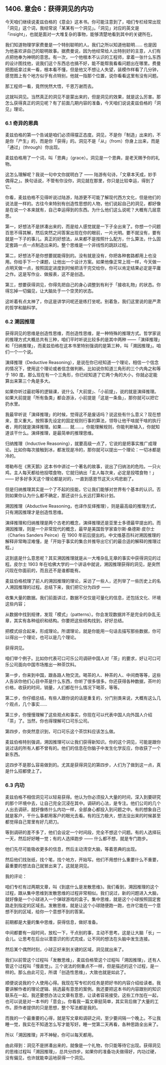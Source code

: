 ## 1406. 意会6：获得洞见的内功

今天咱们继续说麦兹伯格的《意会》这本书。你可能注意到了，咱们专栏经常出现「洞见」这个词，我经常说「某某有一个洞见」。「洞见」对应的英文是「insight」，也就是面对一大堆复杂的事物，能够清楚地看到其中的关键所在。

我们知道物理学家费曼是一个特别聪明的人。我们之所以知道他聪明…… 也是因为他喜欢讲自己的聪明故事。据费曼说，因为他经常给人出特别好的主意，人们有点把他奉为神明的意思。有一次，一个他根本不认识的工程师，拿着一张什么东西的设计图找他，说我们这个东西总也搞不好，能不能帮我看看问题出在哪里。费曼把图纸拿过来一看，根本看不懂，但是他又不想让人失望，装模作样看了几分钟，感觉图上有个地方似乎有点特别，他就一指那个位置，说你看看这里有没有问题。

那工程师一看，竟然恍然大悟，千恩万谢而去。

这就叫洞见。当然真正的洞见不是蒙出来的，但是洞见的效果，就是这么厉害。那怎么获得真正的洞见呢？有了前面几期内容的准备，今天咱们说说麦兹伯格的「洞见」理论。

### 6.1 奇异的恩典

麦兹伯格的第一个告诫是咱们必须得摆正态度。洞见，不是你「制造」出来的，不是你「产生」的，而是你「获得」的。洞见不是「从」（from）你身上出来，而是「通过」（through）你出现。

麦兹伯格用了一个词，叫「恩典」（grace）。洞见是一个恩典，是老天赐予你的礼物。

这怎么理解呢？我说一句中文你就明白了 —— 陆游有句诗，「文章本天成，妙手偶得之」。换句话说，不管有你没你，洞见就在那里，你只是比较幸运，得到了它。

你看，麦兹伯格不见得听说过陆游，陆游更不可能了解现代西方文化，但是他们的说法是一样的。古往今来特别有创造性思想的人物，他们说起自己的洞见，都好像是在说一个本来就有，自己幸运得到的东西。为什么他们这么说呢？大概有几层意思。

第一，好想法不是拼凑出来的，而是给人感觉就是一下子全出来了。你想一个问题百思不得其解，然后突然之间答案出现在你的眼前，一片光明。要不就没有，要有就是一下子的事儿。真正的好想法，从来都不是按照什么配方，什么算法，什么固定套路一点一点制造出来的。整个思维是一个非线性的跳跃过程。

第二，好想法不是你想要就能得到的。没有就是没有，你把各种套路都用上也没用。你给手下一个课题，让他出一个设计方案。如果他像正常上班一样，今天做一点明天做一点，按照固定进度到时候把活干完交给你，你可以肯定结果必定是平庸之作。这是写作业、做报表，这不是创造。

第三，想要获得洞见，你得先把自己的身心调整到有利于「接收礼物」的状态。你得忘掉一切偏见，让大脑处于一个空灵的状态。

这听着有点太神了，你这是讲学问呢还是练打坐呢。别着急，我们这里说的是严肃的哲学和脑科学。

### 6.2 溯因推理

获得洞见的思维是创造性思维，而创造性思维，是一种特殊的推理方式。哲学家说的推理方式大概总共有三种，咱们平时听说比较多的是其中两种 ——「演绎推理」和「归纳推理」，而麦兹伯格在这本书里特别强调的是第三种，叫「溯因推理」。咱们一个一个说。

演绎推理（Deductive Reasoning），是说在你已经知道一个理论，相信一个信念的情况下，使用这个理论或者信念做判断。比如说你知道三角形的三个内角之和等于 180 度。那么现在有一个三角形，你已经知道了它两个角的大小，你就必定能算出来第三个角是多大。

如果你听过最初等的逻辑课，说什么「大前提」、「小前提」，说的就是演绎推理。如果大前提是「所有鱼类」都会游泳，小前提是「这是一条鱼」，那你就可以把它扔水里。

我最早听说「演绎推理」的时候，觉得这不是废话吗？说这些有什么意义？现在想来，意义重大。按照事先设定的固定规则行事的算法，领导让他干啥就干啥的执行者，用的就是演绎推理。如果…… 就……，你能理解规则，你能判断输入，你就知道该干什么。演绎推理，是最简单的推理思维。

归纳推理（Inductive Reasoning），就要高级一点了，它说的是把事实推广成理论。比如你每次接触到冰，都发现是冷的，那你就可以提出一个理论：一切冰都是冷的。

塔勒布在《黑天鹅》这本书中讲过一个著名的故事，说出了归纳法的危险。一只火鸡，主人每天都给他投喂食物，它就归纳出「主人每次来，必定是投喂食物！」—— 好多好多天这个理论都是对的，一直到感恩节这天火鸡悲剧了。

但是归纳推理其实是一个了不起的技能，它让我们能够对世界有个基本的认识。否则如果你认为什么都不确定，那还谈什么长远打算和计划。

溯因推理（Abductive Reasoning，也译作反绎推理），则是最高级的推理方式，只有溯因推理才是创造性思维。

演绎推理和归纳推理是两个古老的概念，演绎推理还是亚里士多德最早提出的。而溯因推理，则是一个非常现代的概念，最早是美国哲学家查尔斯·桑德斯·皮尔士（Charles Sanders Peirce）在 1900 年前后提出的。中文维基百科对溯因推理的解释非常晦涩难懂，是「开始于事实的集合并推导出它们的最合适的解释的推理过程。」

这到底是什么意思呢？其实溯因推理就是从一大堆杂乱无章的事实中获得洞见的过程。皮尔士 1903 年在哈佛大学的一个讲话中就说，溯因推理获得的洞见，是突然闪现在你面前的，而且还不是谁都能有。

麦兹伯格梳理了前人的溯因推理的理论，采访了一些人，还列举了一些历史上的名人溯因推理的过程。总结下来，我们把它分为四步 ——

收集大量的数据。我们前面讲过，数据不仅仅是可量化的信息，还包括文化、环境这些内容；

从数据中找到规律，发现「模式」（patterns）。你会发现数据并不是完全的杂乱无章，其实有各种组织和结构。你要把这些结构找到，好好总结。

把模式综合起来，形成理论。所谓理论，就是你能用一句话去描写那些数据，你可以得出一个理论，也可以是几个理论。

获得洞见。

咱们举个例子。比如你代表可口可乐公司调研中国人对「茶」的要求，好让可口可乐公司面向中国市场推出一种茶饮料。

第一步，你来到中国，跟各路人物交流。喝茶的人、种茶的人、中间商等等，这些人告诉你他们心目中茶是什么东西，你听了很多很多。你还获得各种数据，茶叶的价格，收获的时间，销量，人们都在什么情况下喝茶，等等。

第二步，你仔细总结，有些人跟你说的话是重复的，分门别类来说，大概有这么几个观点，几个事实……

第三步，你慢慢理解了这些观点和事实，你现在可以代表中国人向外国人介绍「茶」了。当然，你也得理解可口可乐公司。

第四步，你突然意识到，可口可乐这个茶饮料应该怎么做。

麦兹伯格特别强调，溯因推理可以让我们获得新知识。你的这个洞见，可能是跟你说过话的所有人都不曾有的。他们的信息在你脑子中发生化学反应，你收获了一个新东西。

这四步不是那么容易做到的。尤其是获得洞见的第四步，人们为了做到这一点，真是什么招都使上了。

### 6.3 内功

麦兹伯格不相信洞见可以轻易获得。他认为你必须投入大量的时间，深入到要研究的那个环境中去，让自己完全沉浸在其中。调研的心法，是专注。他们公司的几个人出去调研，就好像练什么内功一样，全部身心都投入到问题之中。有的想象自己就是客户，干什么事都用客户的眼光去看。有的压力极大，想法没出来的时候甚至都觉得自己胃里有好几把刀。

等到调研的差不多了，他们会设定一个时间段，完全不想这个问题。有的人选择玩一天，然后好好睡一觉；有的人选择跑步 —— 什么都不想，就是专门跑步。

他们先尽可能吸收更多的信息，然后主动清空大脑，等着恩典的出现。

然后他们找张纸，找个笔，找个地方，开始写。他们不用想什么重要什么不重要，最重要的想法自己就冒出来了。这就是洞见。

我的评论：

咱们专栏有过两期文章，叫《到底什么是发散思维》。我们看到，溯因推理的这个过程，跟从集中思维到发散思维的过程非常相似。我们说过，新的问题进入大脑，就好像是一个小球进入一个弹球游戏的盒子。集中思维，就是这个小球按照固定套路走到指定的区域去。发散思维，就是让这个小球随便跑一跑，也许它能在一个意想不到的区域，给你一个意想不到的答案。

前期都是大量的集中思维，获得信息，做好准备。

中间都要有一段时间，放松一下，干点别的事，主动不思考。这是让大脑「长」一会儿。让思考在后台以潜意识的形式完成，让不同的想法在头脑中发生连接。

然后某个偶然时刻，小球正好来到关键的区域，洞见就出来了。

我们以前管这个过程叫「发散思维」，麦兹伯格管这个过程叫「溯因推理」，还有人管这个过程叫「慢直觉」。三个说法的侧重点不一样，但是描述的这个过程，是一样的。那么由此可见，所谓「创造性思维」，大致也就是如此了。

顺便说说我的个人使用心得。我现在写专栏的任务是把好书的内容介绍给读者。我要讲解作者的理论逻辑、挑选最有意思的案例。我还要把这本书的内容跟别的知识联系在一起，我还要想办法让文章有意思，让读者容易接受。这些工作加在一起，也可以说是对一本书的「意会」。你看我一篇文章挺简单，其实背后做了大量的工作。原作者提供的只是思想，整个写法都是我的。

而我的一个最重要的心得，就是写文章和调研之间，至少要间隔一个晚上。不让我睡一觉，我实在不知道怎么写才能写好。睡一觉第二天再看，各种思路全出来了。

所以「溯因推理」并不神秘，你可以每天都用。

由此得到：洞见不是拼凑出来的，就像是一个礼物，你只能等待它出现。获得洞见的思维过程叫「溯因推理」，总共分四步。如果你的准备功夫做得好，内功过硬，没有偏见，也许就能幸运地获得一个洞见。
